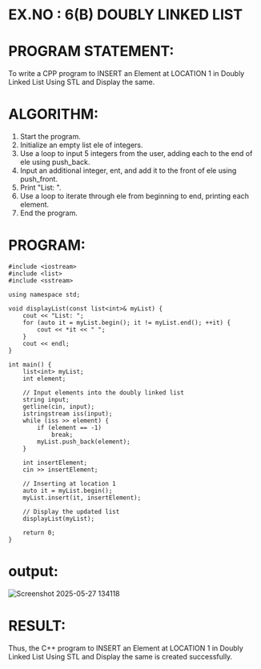 
# EX.NO : 6(B)  DOUBLY LINKED LIST 
 
# PROGRAM STATEMENT: 
 
To write a CPP program to INSERT an Element at LOCATION 1 in Doubly Linked List Using 
STL and Display the same. 
 
# ALGORITHM:   
 
1. Start the program. 
2. Initialize an empty list ele of integers. 
3. Use a loop to input 5 integers from the user, adding each to the end of ele using push_back. 
4. Input an additional integer, ent, and add it to the front of ele using push_front. 
5. Print "List: ". 
6. Use a loop to iterate through ele from beginning to end, printing each element. 
7. End the program. 
 
# PROGRAM:
```
#include <iostream>
#include <list>
#include <sstream>

using namespace std;

void displayList(const list<int>& myList) {
    cout << "List: ";
    for (auto it = myList.begin(); it != myList.end(); ++it) {
        cout << *it << " ";
    }
    cout << endl;
}

int main() {
    list<int> myList;
    int element;

    // Input elements into the doubly linked list
    string input;
    getline(cin, input);
    istringstream iss(input);
    while (iss >> element) {
        if (element == -1)
            break;
        myList.push_back(element);
    }

    int insertElement;
    cin >> insertElement;

    // Inserting at location 1
    auto it = myList.begin();
    myList.insert(it, insertElement);

    // Display the updated list
    displayList(myList);

    return 0;
}
```
# output:

![Screenshot 2025-05-27 134118](https://github.com/user-attachments/assets/3fd7d335-1000-478d-af20-680dfbb27cdc)

# RESULT: 
 
Thus, the C++ program to INSERT an Element at LOCATION 1 in Doubly Linked List Using STL and Display the same is created successfully. 
